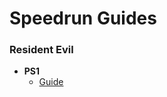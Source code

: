 # Speedrun Guides

### Resident Evil  
* **PS1**  
  * [Guide](https://github.com/cbrookins/SpeedrunGuides/blob/master/Resident%20Evil%20-1996/PS1/ResidentEvil_1996_PS1.md)
